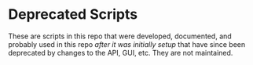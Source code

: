 Deprecated Scripts
===
These are scripts in this repo that were developed, documented, and probably used in this repo *after it was initially setup* that have since been deprecated by changes to the API, GUI, etc. They are not maintained.
